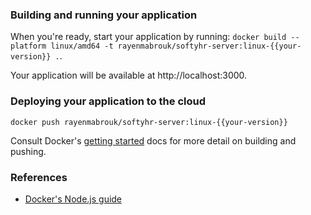 ### Building and running your application

When you're ready, start your application by running:
`docker build --platform linux/amd64 -t rayenmabrouk/softyhr-server:linux-{{your-version}} .`.

Your application will be available at http://localhost:3000.

### Deploying your application to the cloud

`docker push rayenmabrouk/softyhr-server:linux-{{your-version}}`

Consult Docker's [getting started](https://docs.docker.com/go/get-started-sharing/)
docs for more detail on building and pushing.

### References
* [Docker's Node.js guide](https://docs.docker.com/language/nodejs/)
